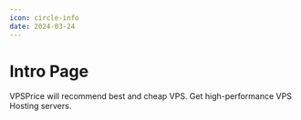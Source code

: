 ```yaml
---
icon: circle-info
date: 2024-03-24
---
```


# Intro Page

VPSPrice will recommend best and cheap VPS. Get high-performance VPS Hosting servers.
